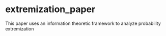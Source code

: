 extremization_paper
===================

This paper uses an information theoretic framework to analyze probability extremization
